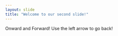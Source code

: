 ```yaml
---
layout: slide
title: "Welcome to our second slide!"
---
```

Onward and Forward!
Use the left arrow to go back!
